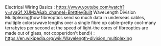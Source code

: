 Electrical Wiring Basics :
https://www.youtube.com/watch?v=syaGf_XUMxA&ab_channel=BrettleyBuilt
WaveLength Division Multiplexing(how fibreoptics send so much data in underseas cables, multiple colors/wave lengths over a single fibre op cable-pretty cool-many terrabytes per second at the speed of light-the cores of fibreoptics are made out of glass, not copper(don't bend)) :
https://en.wikipedia.org/wiki/Wavelength-division_multiplexing